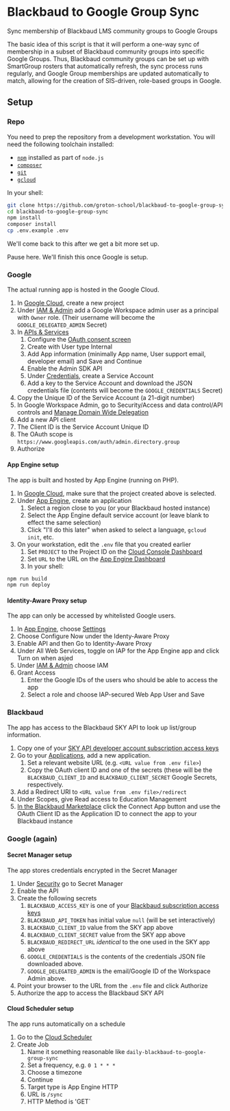 # Blackbaud to Google Group Sync

Sync membership of Blackbaud LMS community groups to Google Groups

The basic idea of this script is that it will perform a one-way sync of membership in a subset of Blackbaud community groups into specific Google Groups. Thus, Blackbaud community groups can be set up with SmartGroup rosters that automatically refresh, the sync process runs regularly, and Google Group memberships are updated automatically to match, allowing for the creation of SIS-driven, role-based groups in Google.

## Setup

### Repo

You need to prep the repository from a development workstation. You will need the following toolchain installed:

- [`npm`](nodejs.org) installed as part of `node.js`
- [`composer`](https://pnpm.io/)
- [`git`](https://git-scm.com/)
- [`gcloud`](https://cloud.google.com/sdk/docs/install)

In your shell:

```bash
git clone https://github.com/groton-school/blackbaud-to-google-group-sync.git
cd blackbaud-to-google-group-sync
npm install
composer install
cp .env.example .env
```

We'll come back to this after we get a bit more set up.

Pause here. We'll finish this once Google is setup.

### Google

The actual running app is hosted in the Google Cloud.

1. In [Google Cloud](https://console.cloud.google.com/), create a new project
2. Under [IAM & Admin](https://console.cloud.google.com/iam-admin/iam) add a Google Workspace admin user as a principal with `Owner` role. (Their username will become the `GOOGLE_DELEGATED_ADMIN` Secret)
3. In [APIs & Services](https://console.cloud.google.com/apis/dashboard)
   1. Configure the [OAuth consent screen](https://console.cloud.google.com/apis/credentials/consent)
   2. Create with User type Internal
   3. Add App information (minimally App name, User support email, developer email) and Save and Continue
   4. Enable the Admin SDK API
   5. Under [Credentials](https://console.cloud.google.com/apis/credentials), create a Service Account
   6. Add a key to the Service Account and download the JSON credentials file (contents will become the `GOOGLE_CREDENTIALS` Secret)
4. Copy the Unique ID of the Service Account (a 21-digit number)
5. In Google Workspace Admin, go to Security/Access and data control/API controls and [Manage Domain Wide Delegation](https://admin.google.com/ac/owl/domainwidedelegation)
6. Add a new API client
7. The Client ID is the Service Account Unique ID
8. The OAuth scope is `https://www.googleapis.com/auth/admin.directory.group`
9. Authorize

#### App Engine setup

The app is built and hosted by App Engine (running on PHP).

1. In [Google Cloud](https://console.cloud.google.com/), make sure that the project created above is selected.
2. Under [App Engine](https://console.cloud.google.com/appengine), create an application
   1. Select a region close to you (or your Blackbaud hosted instance)
   2. Select the App Engine default service account (or leave blank to effect the same selection)
   3. Click "I'll do this later" when asked to select a language, `gcloud init`, etc.
3. On your workstation, edit the `.env` file that you created earlier
   1. Set `PROJECT` to the Project ID on the [Cloud Console Dashboard](https://console.cloud.google.com/home/dashboard)
   2. Set `URL` to the URL on the [App Engine Dashboard](https://console.cloud.google.com/appengine)
   3. In your shell:

```bash
npm run build
npm run deploy
```

#### Identity-Aware Proxy setup

The app can only be accessed by whitelisted Google users.

1. In [App Engine](https://console.cloud.google.com/), choose [Settings](https://console.cloud.google.com/appengine/settings)
2. Choose Configure Now under the Identy-Aware Proxy
3. Enable API and then Go to Identity-Aware Proxy
4. Under All Web Services, toggle on IAP for the App Engine app and click Turn on when asjed
5. Under [IAM & Admin](https://console.cloud.google.com/iam-admin/iam) choose IAM
6. Grant Access
   1. Enter the Google IDs of the users who should be able to access the app
   2. Select a role and choose IAP-secured Web App User and Save

### Blackbaud

The app has access to the Blackbaud SKY API to look up list/group information.

1. Copy one of your [SKY API developer account subscription access keys](https://developer.blackbaud.com/subscriptions/)
2. Go to your [Applications](https://developer.blackbaud.com/apps/), add a new application.
   1. Set a relevant website URL (e.g. `<URL value from .env file>`)
   2. Copy the OAuth client ID and one of the secrets (these will be the `BLACKBAUD_CLIENT_ID` and `BLACKBAUD_CLIENT_SECRET` Google Secrets, respectively.
3. Add a Redirect URI to `<URL value from .env file>/redirect`
4. Under Scopes, give Read access to Education Management
5. [In the Blackbaud Marketplace](https://app.blackbaud.com/marketplace/manage) click the Connect App button and use the OAuth Client ID as the Application ID to connect the app to your Blackbaud instance

### Google (again)

#### Secret Manager setup

The app stores credentials encrypted in the Secret Manager

1. Under [Security](https://console.cloud.google.com/security/secret-manager) go to Secret Manager
2. Enable the API
3. Create the following secrets
   1. `BLACKBAUD_ACCESS_KEY` is one of your [Blackbaud subscription access keys](https://developer.blackbaud.com/subscriptions/)
   2. `BLACKBAUD_API_TOKEN` has initial value `null` (will be set interactively)
   3. `BLACKBAUD_CLIENT_ID` value from the SKY app above
   4. `BLACKBAUD_CLIENT_SECRET` value from the SKY app above
   5. `BLACKBAUD_REDIRECT_URL` _identical_ to the one used in the SKY app above
   6. `GOOGLE_CREDENTIALS` is the contents of the credentials JSON file downloaded above.
   7. `GOOGLE_DELEGATED_ADMIN` is the email/Google ID of the Workspace Admin above.
4. Point your browser to the URL from the `.env` file and click Authorize
5. Authorize the app to access the Blackbaud SKY API

#### Cloud Scheduler setup

The app runs automatically on a schedule

1. Go to the [Cloud Scheduler](https://console.cloud.google.com/cloudscheduler)
2. Create Job
   1. Name it something reasonable like `daily-blackbaud-to-google-group-sync`
   2. Set a frequency, e.g. `0 1 * * *`
   3. Choose a timezone
   4. Continue
   5. Target type is App Engine HTTP
   6. URL is `/sync`
   7. HTTP Method is 'GET`
